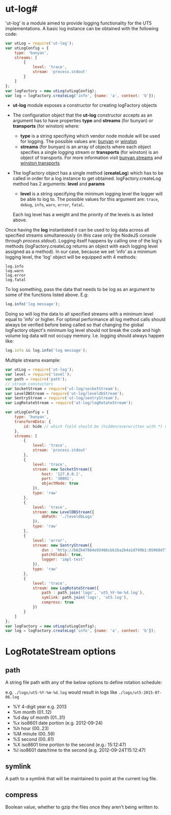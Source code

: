 
# ut-log#

'ut-log' is a module aimed to provide logging functionality for the UT5 implementations.
A basic log instance can be obtained with the following code:

```js
var utLog = require('ut-log');
var utLogConfig = {
    type: 'bunyan',
    streams: [
        {
            level: 'trace',
            stream: 'process.stdout'
        }
    ]
};
var logFactory = new utLog(utLogConfig);
var log = logFactory.createLog('info', {name: 'a', context: 'b'});
```

- **ut-log** module exposes a constructor for creating logFactory objects

- The configuration object that the **ut-log** constructor accepts as an argument has to have properties **type** and **streams** (for bunyan) or **transports** (for winston) where:
    -  **type** is a string specifying which vendor node module will be used for logging. The possible values are: [bunyan](https://github.com/trentm/node-bunyan) or [winston](https://github.com/winstonjs/winston)
    - **streams** (for bunyan) is an array of objects where each object specifies a single logging stream or **transports** (for winston) is an object of transports.
    For more information visit [bunyan streams](https://github.com/trentm/node-bunyan#streams) and [winston transports](https://github.com/winstonjs/winston#working-with-transports)

- The logFactory object has a single method (**createLog**) which has to be called in order for a log instance to get obtained. logFactory.createLog method has 2 arguments: **level** and **params**
    -  **level** is a string specifying the minimum logging level the logger will be able to log to.  The possible values for this argument are: `trace`, `debug`, `info`, `warn`, `error`, `fatal`.

    Each log level has a weight and the priority of the levels is as listed above.

Once having the **log** instantiated it can be used to log data across all specified streams simultaneously (in this case only the NodeJS console through *process.stdout*). Logging itself happens by calling one of the log's methods (logFactory.createLog returns an object with each logging level assigned as a method). In our case, because we set 'info' as a minimum logging level,  the 'log' object will be equipped with 4 methods:

    log.info
    log.warn
    log.error
    log.fatal
To log something, pass the data that needs to be log as an argument to some of the functions listed above. E.g:
```js
log.info('log message');
```
Doing so will log the data to all specified streams with a minimum level equal to 'info' or higher.
For optimal performance all log method calls should always be verified before being called so that changing the global logFactory object's minimum log level should not break the code and high volume log data will not occupy memory.
I.e. logging should always happen like:
```js
log.info && log.info('log message');
```

Multiple streams example:
```js
var utLog = require('ut-log');
var level = require('level');
var path = require('path');
// stream constuctors
var SocketStream = require('ut-log/socketStream');
var LevelDBStream = require('ut-log/leveldbStream');
var SentryStream = require('ut-log/sentryStream');
var LogRotateStream = require('ut-log/logRotateStream');

var utLogConfig = {
    type: 'bunyan',
    transformData: {
        id: hide // which field should be (hidden/overwritten with *) value from log
    },
    streams: [
        {
            level: 'trace',
            stream: 'process.stdout'
        },
        {
		    level: 'trace',
		    stream: new SocketStream({
                host: '127.0.0.1',
                port: '30001',
                objectMode: true
            }),
		    type: 'raw'
		},
		{
		    level: 'trace',
		    stream: new LevelDBStream({
				dbPath: './leveldbLogs'
			}),
		    type: 'raw'
		},
		{
		    level: 'error',
		    stream: new SentryStream({
                dsn : 'http://b62b47864e93466cbb16a2b4a1d749b1:05968d770cdf4f8f8f09985d95ea9911@sentry.softwaregroup-bg.com:49161/2',
                patchGlobal: true,
                logger: 'impl-test'
            }),
		    type: 'raw'
		},
		{
		    level: 'trace',
		    stream: new LogRotateStream({
			    path : path.join('logs', 'ut5_%Y-%m-%d.log'),
                symlink: path.join('logs', 'ut5.log'),
                compress: true
		    })
		}
    ]
};
var logFactory = new utLog(utLogConfig);
var log = logFactory.createLog('info', {name: 'a', context: 'b'});
```


LogRotateStream options
=======================

path
----
A string file path with any of the below options to define rotation schedule:

e.g. `./logs/ut5-%Y-%m-%d.log` would result in logs like `./logs/ut5-2015-07-06.log`

  * %Y 4-digit year e.g. 2013
  * %m month (01..12)
  * %d day of month (01..31)
  * %x iso8601 date portion (e.g. 2012-09-24)
  * %h hour (00..23)
  * %M minute (00..59)
  * %S second (00..61)
  * %X iso8601 time portion to the second (e.g.: 15:12:47)
  * %I iso8601 date/time to the second (e.g. 2012-09-24T15:12:47)

symlink
-------

A path to a symlink that will be maintained to point at the current log file.

compress
--------

Boolean value, whether to gzip the files once they aren't being written to.
